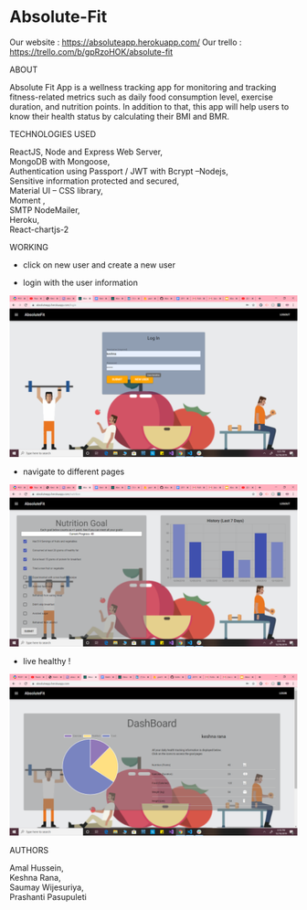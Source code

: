 # Absolute-Fit

Our website : https://absoluteapp.herokuapp.com/
Our trello : https://trello.com/b/gpRzoHOK/absolute-fit

ABOUT

Absolute Fit App is a wellness tracking app for monitoring and tracking fitness-related metrics such as daily food consumption level, exercise duration, and nutrition points. In addition to that, this app will help users to know their health status by calculating their BMI and BMR.

TECHNOLOGIES USED

ReactJS, Node and Express Web Server,<br>
MongoDB with Mongoose,<br>
Authentication using Passport / JWT with Bcrypt –Nodejs,<br>
Sensitive information protected and secured,<br>
Material UI – CSS library,<br>
Moment ,<br>
SMTP NodeMailer,<br>
Heroku,<br>
React-chartjs-2

WORKING

* click on new user and create a new user

* login with the user information

![](Screenshot%20(41).png)

* navigate to different pages

![](Screenshot%20(42).png)

* live healthy !

![](Screenshot%20(40).png)

AUTHORS

Amal Hussein, <br>
Keshna Rana, <br>
Saumay Wijesuriya,<br>
Prashanti Pasupuleti



